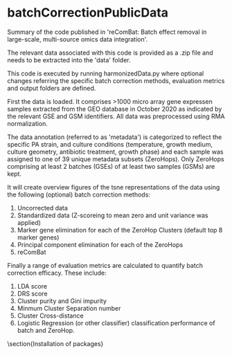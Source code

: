 # batchCorrectionPublicData
Summary of the code published in 'reComBat: Batch effect removal in large-scale, multi-source omics data integration'.

The relevant data associated with this code is provided as a .zip file and needs to be extracted into the 'data' folder.

This code is executed by running harmonizedData.py where optional changes referring the specific batch correction methods, evaluation metrics and output folders are defined.

First the data is loaded. It comprises >1000 micro array gene expressen samples extracted from the GEO database in October 2020 as indicated by the relevant GSE and GSM identifiers. All data was preprocessed using RMA normalization.

The data annotation (referred to as 'metadata') is categorized to reflect the specific PA strain, and culture conditions (temperature, growth medium, culture geometry, antibiotic treatment, growth phase) and each sample was assigned to one of 39 unique metadata subsets (ZeroHops). Only ZeroHops comprising at least 2 batches (GSEs) of at least two samples (GSMs) are kept. 


It will create overview figures of the tsne representations of the data using the following (optional) batch correction methods: 
1. Uncorrected data 
2. Standardized data (Z-scoreing to mean zero and unit variance was applied)
3. Marker gene elimination for each of the ZeroHop Clusters (default top 8 marker genes)
4. Principal component elimination for each of the ZeroHops 
5. reComBat

Finally a range of evaluation metrics are calculated to quantify batch correction efficacy. These include: 
1. LDA score
2. DRS score
3. Cluster purity and Gini impurity
4. Minmum Cluster Separation number
5. Cluster Cross-distance
6. Logistic Regression (or other classifier) classification performance of batch and ZeroHop.

\section{Installation of packages}


